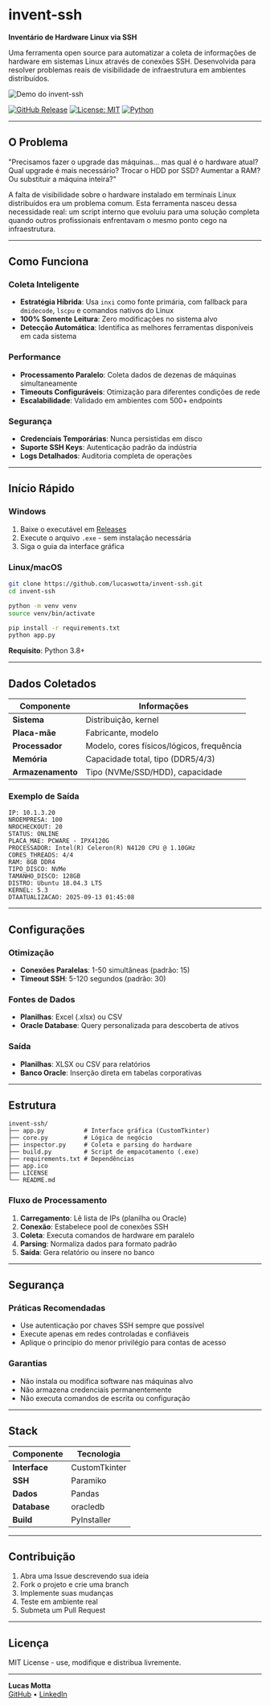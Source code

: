 # invent-ssh

**Inventário de Hardware Linux via SSH**

Uma ferramenta open source para automatizar a coleta de informações de hardware em sistemas Linux através de conexões SSH. Desenvolvida para resolver problemas reais de visibilidade de infraestrutura em ambientes distribuídos.

![Demo do invent-ssh](https://imgur.com/a/jYjGFCC)

[![GitHub Release](https://img.shields.io/github/v/release/lucaswotta/invent-ssh?include_prereleases&label=versão&color=5cb85c)](https://github.com/lucaswotta/invent-ssh/releases)
[![License: MIT](https://img.shields.io/badge/Licença-MIT-blue.svg)](https://opensource.org/licenses/MIT)
[![Python](https://img.shields.io/badge/Python-3.8%2B-blue.svg)](https://python.org)

---

## O Problema

"Precisamos fazer o upgrade das máquinas... mas qual é o hardware atual? Qual upgrade é mais necessário? Trocar o HDD por SSD? Aumentar a RAM? Ou substituir a máquina inteira?"

A falta de visibilidade sobre o hardware instalado em terminais Linux distribuídos era um problema comum. Esta ferramenta nasceu dessa necessidade real: um script interno que evoluiu para uma solução completa quando outros profissionais enfrentavam o mesmo ponto cego na infraestrutura.

---

## Como Funciona

### Coleta Inteligente
- **Estratégia Híbrida**: Usa `inxi` como fonte primária, com fallback para `dmidecode`, `lscpu` e comandos nativos do Linux
- **100% Somente Leitura**: Zero modificações no sistema alvo
- **Detecção Automática**: Identifica as melhores ferramentas disponíveis em cada sistema

### Performance
- **Processamento Paralelo**: Coleta dados de dezenas de máquinas simultaneamente
- **Timeouts Configuráveis**: Otimização para diferentes condições de rede
- **Escalabilidade**: Validado em ambientes com 500+ endpoints

### Segurança
- **Credenciais Temporárias**: Nunca persistidas em disco
- **Suporte SSH Keys**: Autenticação padrão da indústria
- **Logs Detalhados**: Auditoria completa de operações

---

## Início Rápido

### Windows
1. Baixe o executável em [Releases](https://github.com/lucaswotta/invent-ssh/releases)
2. Execute o arquivo `.exe` - sem instalação necessária
3. Siga o guia da interface gráfica

### Linux/macOS
```bash
git clone https://github.com/lucaswotta/invent-ssh.git
cd invent-ssh

python -m venv venv
source venv/bin/activate

pip install -r requirements.txt
python app.py
```

**Requisito**: Python 3.8+

---

## Dados Coletados

| Componente | Informações |
|------------|------------|
| **Sistema** | Distribuição, kernel |
| **Placa-mãe** | Fabricante, modelo |
| **Processador** | Modelo, cores físicos/lógicos, frequência |
| **Memória** | Capacidade total, tipo (DDR5/4/3) |
| **Armazenamento** | Tipo (NVMe/SSD/HDD), capacidade |

### Exemplo de Saída
```
IP: 10.1.3.20
NROEMPRESA: 100
NROCHECKOUT: 20
STATUS: ONLINE
PLACA_MAE: PCWARE - IPX4120G
PROCESSADOR: Intel(R) Celeron(R) N4120 CPU @ 1.10GHz
CORES_THREADS: 4/4
RAM: 8GB DDR4
TIPO_DISCO: NVMe
TAMANHO_DISCO: 128GB
DISTRO: Ubuntu 18.04.3 LTS
KERNEL: 5.3
DTAATUALIZACAO: 2025-09-13 01:45:08
```

---

## Configurações

### Otimização
- **Conexões Paralelas**: 1-50 simultâneas (padrão: 15)
- **Timeout SSH**: 5-120 segundos (padrão: 30)

### Fontes de Dados
- **Planilhas**: Excel (.xlsx) ou CSV
- **Oracle Database**: Query personalizada para descoberta de ativos

### Saída
- **Planilhas**: XLSX ou CSV para relatórios
- **Banco Oracle**: Inserção direta em tabelas corporativas

---

## Estrutura

```
invent-ssh/
├── app.py           # Interface gráfica (CustomTkinter)
├── core.py          # Lógica de negócio  
├── inspector.py     # Coleta e parsing do hardware
├── build.py         # Script de empacotamento (.exe)
├── requirements.txt # Dependências
├── app.ico
├── LICENSE
└── README.md
```

### Fluxo de Processamento
1. **Carregamento**: Lê lista de IPs (planilha ou Oracle)
2. **Conexão**: Estabelece pool de conexões SSH
3. **Coleta**: Executa comandos de hardware em paralelo
4. **Parsing**: Normaliza dados para formato padrão
5. **Saída**: Gera relatório ou insere no banco

---

## Segurança

### Práticas Recomendadas
- Use autenticação por chaves SSH sempre que possível
- Execute apenas em redes controladas e confiáveis
- Aplique o princípio do menor privilégio para contas de acesso

### Garantias
- Não instala ou modifica software nas máquinas alvo
- Não armazena credenciais permanentemente
- Não executa comandos de escrita ou configuração

---

## Stack

| Componente | Tecnologia |
|------------|------------|
| **Interface** | CustomTkinter |
| **SSH** | Paramiko |
| **Dados** | Pandas |
| **Database** | oracledb |
| **Build** | PyInstaller |

---

## Contribuição

1. Abra uma Issue descrevendo sua ideia
2. Fork o projeto e crie uma branch
3. Implemente suas mudanças
4. Teste em ambiente real
5. Submeta um Pull Request

---

## Licença

MIT License - use, modifique e distribua livremente.

---

**Lucas Motta**  
[GitHub](https://github.com/lucaswotta) • [LinkedIn](https://www.linkedin.com/in/lucaswotta)